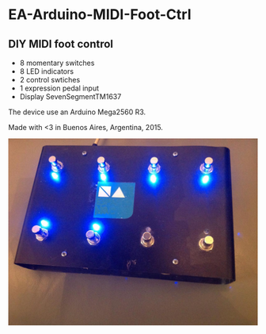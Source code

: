 # EA-Arduino-MIDI-Foot-Ctrl

## DIY MIDI foot control

* 8 momentary switches
* 8 LED indicators
* 2 control swtiches
* 1 expression pedal input
* Display SevenSegmentTM1637


The device use an Arduino Mega2560 R3.

Made with <3 in Buenos Aires, Argentina, 2015.

![](EA_midi_control.jpg)



